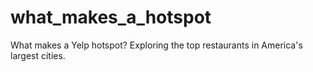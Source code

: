 # what_makes_a_hotspot
What makes a Yelp hotspot?  Exploring the top restaurants in America's largest cities.
